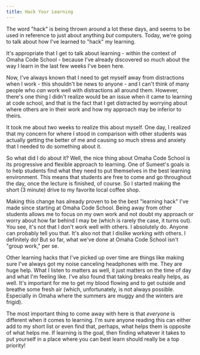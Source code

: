 ```yaml
---
title: Hack Your Learning
---
```


The word "hack" is being thrown around a lot these days, and seems to be used in reference to just about anything *but* computers. Today, we're going to talk about how I've learned to "hack" my learning. 

It's appropriate that I get to talk about learning - within the context of Omaha Code School - because I've already discovered so much about the way I learn in the last few weeks I've been here.

Now, I've always known that I need to get myself away from distractions when I work - this shouldn't be news to anyone - and I can't think of many people who *can* work well with distractions all around them. However, there's one thing I didn't realize would be an issue when it came to learning at code school, and that is the fact that I get distracted by worrying about where others are in their work and how my approach may be inferior to theirs. 

It took me about two weeks to realize this about myself. One day, I realized that my concern for where I stood in comparison with other students was actually getting the better of me and causing so much stress and anxiety that I needed to do something about it. 

So what did I do about it? Well, the nice thing about Omaha Code School is its progressive and flexible approach to learning. One of Sumeet's goals is to help students find what they need to put themselves in the best learning environment. This means that students are free to come and go throughout the day, once the lecture is finished, of course. So I started making the short (3 minute) drive to my favorite local coffee shop. 

Making this change has already proven to be the best "learning hack" I've made since starting at Omaha Code School. Being away from other students allows me to focus on my own work and not doubt my approach or worry about how far behind I may be (which is rarely the case, it turns out). You see, it's not that I don't work well with others. I absolutely do. Anyone can probably tell you that. It's also not that I dislike working with others. I definitely do! But so far, what we've done at Omaha Code School isn't "group work," per se. 

Other learning hacks that I've picked up over time are things like making sure I've always got my noise canceling headphones with me. They are huge help. What I listen to matters as well, it just matters on the time of day and what I'm feeling like. I've also found that taking breaks really helps, as well. It's important for me to get my blood flowing and to get outside and breathe some fresh air (which, unfortunately, is not always possible. Especially in Omaha where the summers are muggy and the winters are frigid).

The most important thing to come away with here is that *everyone* is different when it comes to learning. I'm sure anyone reading this can either add to my short list or even find that, perhaps, what helps them is opposite of what helps me. If learning is the goal, then finding whatever it takes to put yourself in a place where you can best learn should really be a top priority!





